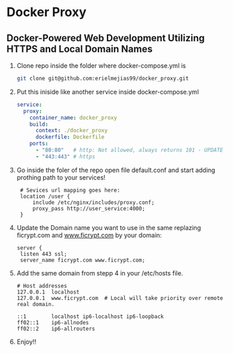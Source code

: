 # Docker Proxy
## Docker-Powered Web Development Utilizing HTTPS and Local Domain Names

1. Clone repo inside the folder where docker-compose.yml is
    ```bash
    git clone git@github.com:erielmejias99/docker_proxy.git
    ```
 
2. Put this iniside like another service inside docker-compose.yml
      ```yml
      service:
        proxy: 
          container_name: docker_proxy
          build:
            context: ./docker_proxy
            dockerfile: Dockerfile
          ports:
            - "80:80"   # http: Not allowed, always returns 101 - UPDATE PROTOCOL
            - "443:443" # https
      ```
      
3. Go inside the foler of the repo open file default.conf and start adding prothing path to your services!
   ```nginx configuration file
    # Sevices url mapping goes here:
    location /user {
        include /etc/nginx/includes/proxy.conf;
        proxy_pass http://user_service:4000;
    }
   ```

4. Update the Domain name you want to use in the same replazing ficrypt.com and www.ficrypt.com by your domain:
   ```nginx configuration file
   server {
    listen 443 ssl;
    server_name ficrypt.com www.ficrypt.com;
   ```
   
5. Add the same domain from stepp 4 in your /etc/hosts file.
    ```nginx configuration file
    # Host addresses
    127.0.0.1  localhost
    127.0.0.1  www.ficrypt.com  # Local will take priority over remote real domain.

    ::1        localhost ip6-localhost ip6-loopback
    ff02::1    ip6-allnodes
    ff02::2    ip6-allrouters
    ```
    
6. Enjoy!! 
